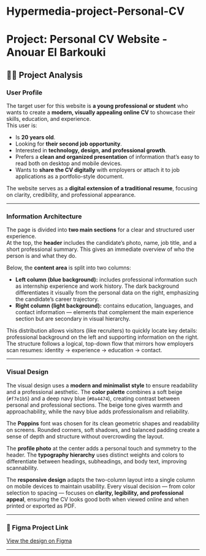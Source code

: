 # Hypermedia-project-Personal-CV
# Project: Personal CV Website - Anouar El Barkouki

## 🧑‍💻 Project Analysis

### User Profile 
The target user for this website is **a young professional or student** who wants to create a **modern, visually appealing online CV** to showcase their skills, education, and experience.  
This user is:
- Is **20 years old**.
- Looking for **their second job opportunity**.
- Interested in **technology, design, and professional growth**.
- Prefers a **clean and organized presentation** of information that’s easy to read both on desktop and mobile devices.
- Wants to **share the CV digitally** with employers or attach it to job applications as a portfolio-style document.

The website serves as a **digital extension of a traditional resume**, focusing on clarity, credibility, and professional appearance.

---

### Information Architecture 
The page is divided into **two main sections** for a clear and structured user experience.  
At the top, the **header** includes the candidate’s photo, name, job title, and a short professional summary. This gives an immediate overview of who the person is and what they do.  

Below, the **content area** is split into two columns:
- **Left column (blue background):** includes professional information such as internship experience and work history. The dark background differentiates it visually from the personal data on the right, emphasizing the candidate’s career trajectory.  
- **Right column (light background):** contains education, languages, and contact information — elements that complement the main experience section but are secondary in visual hierarchy.  

This distribution allows visitors (like recruiters) to quickly locate key details: professional background on the left and supporting information on the right.  
The structure follows a logical, top-down flow that mirrors how employers scan resumes: identity → experience → education → contact.

---

### Visual Design
The visual design uses a **modern and minimalist style** to ensure readability and a professional aesthetic. The **color palette** combines a soft beige (`#f7e1b5`) and a deep navy blue (`#0a4474`), creating contrast between personal and professional sections. The beige tone gives warmth and approachability, while the navy blue adds professionalism and reliability.  

The **Poppins** font was chosen for its clean geometric shapes and readability on screens. Rounded corners, soft shadows, and balanced padding create a sense of depth and structure without overcrowding the layout.  

The **profile photo** at the center adds a personal touch and symmetry to the header. The **typography hierarchy** uses distinct weights and colors to differentiate between headings, subheadings, and body text, improving scannability.  

The **responsive design** adapts the two-column layout into a single column on mobile devices to maintain usability. Every visual decision — from color selection to spacing — focuses on **clarity, legibility, and professional appeal**, ensuring the CV looks good both when viewed online and when printed or exported as PDF.

---

### 🎨 Figma Project Link
[View the design on Figma](https://www.figma.com/design/EkqiXM9ofNbQS2qGcVad3t/CV?node-id=0-1&t=gfY9McY9o6AndXSD-1)

---


